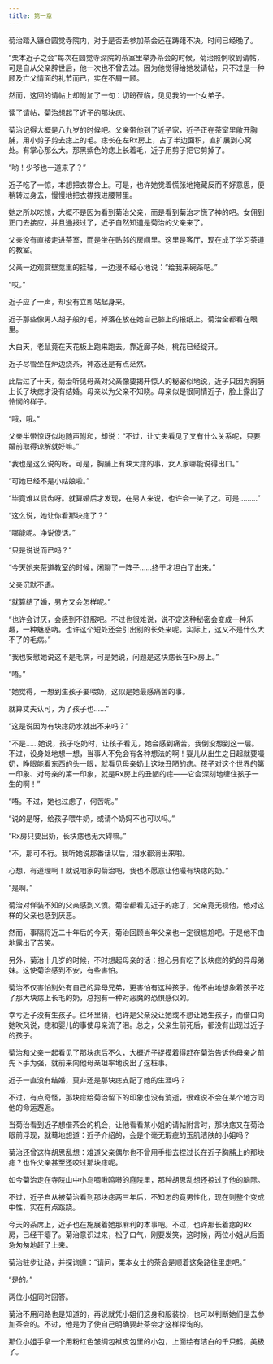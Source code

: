 ```yaml
---
title: 第一章
---
```


菊治踏入镰仓圆觉寺院内，对于是否去参加茶会还在踌躇不决。时间已经晚了。

“栗本近子之会”每次在圆觉寺深院的茶室里举办茶会的时候，菊治照例收到请帖，可是自从父亲辞世后，他一次也不曾去过。因为他觉得给她发请帖，只不过是一种顾及亡父情面的礼节而已，实在不屑一顾。

然而，这回的请帖上却附加了一句：切盼莅临，见见我的一个女弟子。

读了请帖，菊治想起了近子的那块痣。

菊治记得大概是八九岁的时候吧。父亲带他到了近子家，近子正在茶室里敞开胸脯，用小剪子剪去痣上的毛。痣长在左Rx房上，占了半边面积，直扩展到心窝处。有掌心那么大。那黑紫色的痣上长着毛，近子用剪子把它剪掉了。

“哟！少爷也一道来了？”

近子吃了一惊，本想把衣襟合上。可是，也许她觉着慌张地掩藏反而不好意思，便稍转过身去，慢慢地把衣襟掖进腰带里。

她之所以吃惊，大概不是因为看到菊治父亲，而是看到菊治才慌了神的吧。女佣到正门去接应，并且通报过了，近子自然知道是菊治的父亲来了。

父亲没有直接走进茶室，而是坐在贴邻的房间里。这里是客厅，现在成了学习茶道的教室。

父亲一边观赏壁龛里的挂轴，一边漫不经心地说：“给我来碗茶吧。”

“哎。”

近子应了一声，却没有立即站起身来。

近子那些像男人胡子般的毛，掉落在放在她自己膝上的报纸上。菊治全都看在眼里。

大白天，老鼠竟在天花板上跑来跑去。靠近廊子处，桃花已经绽开。

近子尽管坐在炉边烧茶，神态还是有点茫然。

此后过了十天，菊治听见母亲对父亲像要揭开惊人的秘密似地说，近子只因为胸脯上长了块痣才没有结婚。母亲以为父亲不知晓。母亲似是很同情近子，脸上露出了怜悯的样子。

“哦，哦。”

父亲半带惊讶似地随声附和，却说：“不过，让丈夫看见了又有什么关系呢，只要婚前取得谅解就好嘛。”

“我也是这么说的呀。可是，胸脯上有块大痣的事，女人家哪能说得出口。”

“可她已经不是小姑娘啦。”

“毕竟难以启齿呀。就算婚后才发现，在男人来说，也许会一笑了之。可是………”

“这么说，她让你看那块痣了？”

“哪能呢。净说傻话。”

“只是说说而已吗？”

“今天她来茶道教室的时候，闲聊了一阵子……终于才坦白了出来。”

父亲沉默不语。

“就算结了婚，男方又会怎样呢。”

“也许会讨厌，会感到不舒服吧。不过也很难说，说不定这种秘密会变成一种乐趣，一种魅惑吶。也许这个短处还会引出别的长处来呢。实际上，这又不是什么大不了的毛病。”

“我也安慰她说这不是毛病，可是她说，问题是这块痣长在Rx房上。”

“唔。”

“她觉得，一想到生孩子要喂奶，这似是她最感痛苦的事。

就算丈夫认可，为了孩子也……”

“这是说因为有块痣奶水就出不来吗？”

“不是……她说，孩子吃奶时，让孩子看见，她会感到痛苦。我倒没想到这一层。不过，设身处地想一想，当事人不免会有各种想法的啊！婴儿从出生之日起就要嘬奶，睁眼能看东西的头一眼，就看见母亲奶上这块丑陋的痣。孩子对这个世界的第一印象、对母亲的第一印象，就是Rx房上的丑陋的痣——它会深刻地缠住孩子一生的啊！”

“唔。不过，她也过虑了，何苦呢。”

“说的是呀，给孩子喂牛奶，或请个奶妈不也可以吗。”

“Rx房只要出奶，长块痣也无大碍嘛。”

“不，那可不行。我听她说那番话以后，泪水都淌出来啦。

心想，有道理啊！就说咱家的菊治吧，我也不愿意让他嘬有块痣的奶。”

“是啊。”

菊治对佯装不知的父亲感到义愤。菊治都看见近子的痣了，父亲竟无视他，他对这样的父亲也感到厌恶。

然而，事隔将近二十年后的今天，菊治回顾当年父亲也一定很尴尬吧。于是他不由地露出了苦笑。

另外，菊治十几岁的时候，不时想起母亲的话：担心另有吃了长块痣的奶的异母弟妹。这使菊治感到不安，有些害怕。

菊治不仅害怕别处有自己的异母兄弟，更害怕有这种孩子。他不由地想象着孩子吃了那大块痣上长毛的奶，总抱有一种对恶魔的恐惧感似的。

幸亏近子没有生孩子。往坏里猜，也许是父亲没让她或不想让她生孩子，而借口向她吹风说，痣和婴儿的事使母亲流了泪。总之，父亲生前死后，都没有出现过近子的孩子。

菊治和父亲一起看见了那块痣后不久，大概近子捉摸着得赶在菊治告诉他母亲之前先下手为强，就前来向他母亲坦率地说出了这桩事。

近子一直没有结婚，莫非还是那块痣支配了她的生涯吗？

不过，有点奇怪，那块痣给菊治留下的印象也没有消逝，很难说不会在某个地方同他的命运邂逅。

当菊治看到近子想借茶会的机会，让他看看某小姐的请帖附言时，那块痣又在菊治眼前浮现，就蓦地想道：近子介绍的，会是个毫无瑕疵的玉肌洁肤的小姐吗？

菊治还曾这样胡思乱想：难道父亲偶尔也不曾用手指去捏过长在近子胸脯上的那块痣？也许父亲甚至还咬过那块痣呢。

如今菊治走在寺院山中小鸟啁啾鸣啭的庭院里，那种胡思乱想还掠过了他的脑际。

不过，近子自从被菊治看到那块痣两三年后，不知怎的竟男性化，现在则整个变成中性，实在有点蹊跷。

今天的茶席上，近子也在施展着她那麻利的本事吧。不过，也许那长着痣的Rx房，已经干瘪了。菊治意识过来，松了口气，刚要发笑，这时候，两位小姐从后面急匆匆地赶了上来。

菊治驻步让路，并探询道：“请问，栗本女士的茶会是顺着这条路往里走吧。”

“是的。”

两位小姐同时回答。

菊治不用问路也是知道的，再说就凭小姐们这身和服装扮，也可以判断她们是去参加茶会的。不过，他是为了使自己明确要赴茶会才这样探询的。

那位小姐手拿一个用粉红色皱绸包袱皮包里的小包，上面绘有洁白的千只鹤，美极了。